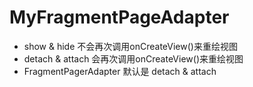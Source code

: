 # MyFragmentPageAdapter
 * show &amp; hide 不会再次调用onCreateView()来重绘视图<br/>  
 * detach &amp; attach 会再次调用onCreateView()来重绘视图<br/>  
 * FragmentPagerAdapter 默认是 detach &amp; attach<br/>
